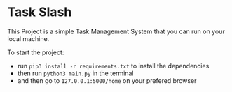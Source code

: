 # Task Slash
This Project is a simple Task Management System that you can run on your local machine.

To start the project:
- run `pip3 install -r requirements.txt` to install the dependencies
- then run `python3 main.py` in the terminal
- and then go to `127.0.0.1:5000/home` on your prefered browser
